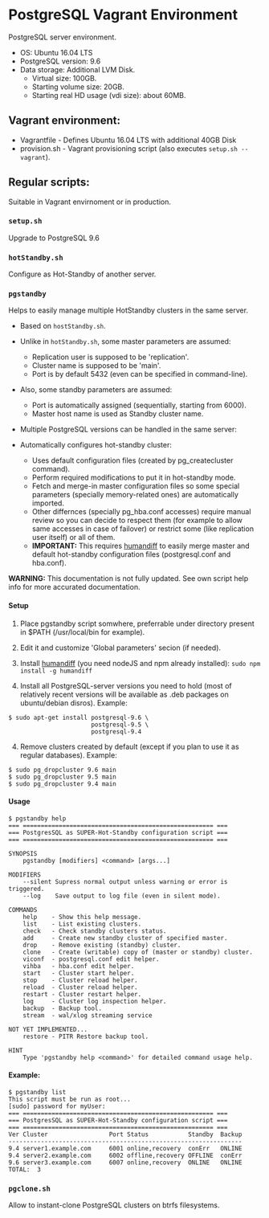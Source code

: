 PostgreSQL Vagrant Environment
==============================

PostgreSQL server environment.

  * OS: Ubuntu 16.04 LTS
  * PostgreSQL version: 9.6
  * Data storage: Additional LVM Disk.
    - Virtual size: 100GB.
    - Starting volume size: 20GB.
    - Starting real HD usage (vdi size): about 60MB.


<a name="vagrant"></a>
Vagrant environment:
--------------------

  * Vagrantfile    - Defines Ubuntu 16.04 LTS with additional 40GB Disk
  * provision.sh   - Vagrant provisioning script (also executes `setup.sh --vagrant`).


<a name="scripts"></a>
Regular scripts:
----------------

Suitable in Vagrant envirnoment or in production.


<a name="setup"></a>
### `setup.sh`

Upgrade to PostgreSQL 9.6


<a name="hotStandby"></a>
### `hotStandby.sh`

Configure as Hot-Standby of another server.


<a name="pgstandby"></a>
### `pgstandby`

Helps to easily manage multiple HotStandby clusters in the same server.

  * Based on `hostStandby.sh`.

  * Unlike in `hotStandby.sh`, some master parameters are assumed:

    - Replication user is supposed to be 'replication'.
    - Cluster name is supposed to be 'main'.
    - Port is by default 5432 (even can be specified in command-line).

  * Also, some standby parameters are assumed:

    - Port is automatically assigned (sequentially, starting from 6000).
    - Master host name is used as Standby cluster name.

  * Multiple PostgreSQL versions can be handled in the same server:

  * Automatically configures hot-standby cluster:

    - Uses default configuration files (created by pg_createcluster command).
    - Perform required modifications to put it in hot-standby mode.
    - Fetch and merge-in master configuration files so some special parameters
      (specially memory-related ones) are automatically imported. 
    - Other differnces (specially pg_hba.conf accesses) require manual review
      so you can decide to respect them (for example to allow same accesses in
      case of failover) or restrict some (like replication user itself) or all
      of them.
    - **IMPORTANT:** This requires
      [humandiff](https://www.npmjs.com/package/humandiff) to easily merge
      master and default hot-standby configuration files (postgresql.conf and
      hba.conf).

**WARNING:** This documentation is not fully updated. See own script help info
for more accurated documentation.

#### Setup

  1. Place pgstandby script somwhere, preferrable under directory present
in $PATH (/usr/local/bin for example).

  2. Edit it and customize 'Global parameters' secion (if needed).

  3. Install [humandiff](https://www.npmjs.com/package/humandiff) (you need
     nodeJS and npm already installed): `sudo npm install -g humandiff`

  4. Install all PostgreSQL-server versions you need to hold (most of
     relatively recent versions will be available as .deb packages on
     ubuntu/debian disros). Example:


    $ sudo apt-get install postgresql-9.6 \
                           postgresql-9.5 \
                           postgresql-9.4

  4. Remove clusters created by default (except if you plan to use it as
     regular databases). Example:


    $ sudo pg_dropcluster 9.6 main
    $ sudo pg_dropcluster 9.5 main
    $ sudo pg_dropcluster 9.4 main


#### Usage



    $ pgstandby help
    === ===================================================== ===
    === PostgresSQL as SUPER-Hot-Standby configuration script ===
    === ===================================================== ===

    SYNOPSIS
        pgstandby [modifiers] <command> [args...]

    MODIFIERS
        --silent Supress normal output unless warning or error is triggered.
        --log    Save output to log file (even in silent mode).

    COMMANDS
        help    - Show this help message.
        list    - List existing clusters.
        check   - Check standby clusters status.
        add     - Create new standby cluster of specified master.
        drop    - Remove existing (standby) cluster.
        clone   - Create (writable) copy of (master or standby) cluster.
        viconf  - postgresql.conf edit helper.
        vihba   - hba.conf edit helper.
        start   - Cluster start helper.
        stop    - Cluster reload helper.
        reload  - Cluster reload helper.
        restart - Cluster restart helper.
        log     - Cluster log inspection helper.
        backup  - Backup tool.
        stream  - wal/xlog streaming service

    NOT YET IMPLEMENTED...
        restore - PITR Restore backup tool.

    HINT
        Type 'pgstandby help <command>' for detailed command usage help.



#### Example:


    $ pgstandby list
    This script must be run as root...
    [sudo] password for myUser:
    === ===================================================== ===
    === PostgresSQL as SUPER-Hot-Standby configuration script ===
    === ===================================================== ===
    Ver Cluster                 Port Status           Standby  Backup
    -----------------------------------------------------------------
    9.4 server1.example.com     6001 online,recovery  conErr   ONLINE
    9.4 server2.example.com     6002 offline,recovery OFFLINE  conErr
    9.6 server3.example.com     6007 online,recovery  ONLINE   ONLINE
    TOTAL:  3



<a name="pgClone"></a>
### `pgclone.sh`

Allow to instant-clone PostgreSQL clusters on btrfs filesystems.


